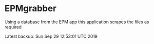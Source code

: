 # EPMgrabber
Using a database from the EPM app this application scrapes the files as required


Latest backup: Sun Sep 29 12:53:01 UTC 2019
